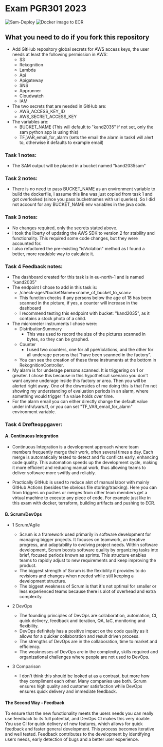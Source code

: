 # Exam PGR301 2023

![Sam-Deploy](https://github.com/ArnoldGonczlik/DevOpsExam/actions/workflows/sam-deploy.yml/badge.svg)
![Docker image to ECR](https://github.com/ArnoldGonczlik/DevOpsExam/actions/workflows/container-ecr.yml/badge.svg)

## What you need to do if you fork this repository
  - Add GitHub repository global secrets for AWS access keys, the user needs at least the following permission in AWS:
    - S3
    - Rekognition
    - Lambda
    - Api
    - Apigateway
    - SNS
    - Apprunner
    - Cloudwatch
    - IAM
  - The two secrets that are needed in GitHub are:
    - AWS_ACCESS_KEY_ID
    - AWS_SECRET_ACCESS_KEY
  - The variables are:
    - BUCKET_NAME (This will default to "kand2035" if not set, only the sam python app is using this)
    - TF_VAR_email_for_alarm (sets the email the alarm in task4 will alert to, otherwise it defaults
    to example email)

### Task 1 notes:
- The SAM output will be placed in a bucket named "kand2035sam"

### Task 2 notes:
- There is no need to pass BUCKET_NAME as an environment variable to build the dockerfile, 
I assume this line was just copied from task 1 and got overlooked (since you pass bucketnames with url queries). 
So I did not account for any BUCKET_NAME env variables in the java code.

### Task 3 notes:
- No changes required, only the secrets stated above.
- I took the liberty of updating the AWS SDK to version 2 for stability and functionality. This required some code
changes, but they were accounted for.
- I also refactored the pre-existing "isViolation" method as I found a better, more readable way to calculate it.

### Task 4 Feedback notes:
- The dashboard created for this task is in eu-north-1 and is named "kand2035"
- The endpoint I chose to add in this task is:
  - /check-ages?bucketName=<name_of_bucket_to_scan>
  - This function checks if any persons below the age of 18 has been scanned in the picture, if yes,
  a counter will increase in the dashboard 
  - I recommend testing this endpoint with bucket: "kand2035", as it contains a stock photo of a child.
- The micrometer instruments I chose were:
  - DistributionSummary
    - This was used to record the size of the pictures scanned in bytes, so they can be graphed.
  - Counter
    - I used two counters, one for all ppeViolations, and the other for all underage persons
      that "have been scanned in the factory".
  - You can see the creation of these three instruments at the bottom in RekognitionController.
- My alarm is for underage persons scanned. It is triggering on 1 or greater. I chose this because
in this hypothetical scenario you don't want anyone underage inside this factory or area. 
Then you will be alerted right away. One of the downsides of me doing this is that I'm not showing my
understanding of evaluation periods in an alarm, where something would trigger if a value holds over time.
- For the alarm email you can either directly change the default value under infra\vars.tf, or you can set
"TF_VAR_email_for_alarm" environment variable.

### Task 4 Drøfteoppgaver:
#### A. Continuous Integration

  - Continuous Integration is a development approach where team members frequently merge their work, often several
times a day. Each merge is automatically tested to detect and fix conflicts early, enhancing code quality.
This automation speeds up the development cycle, making it more efficient and reducing manual work,
thus allowing teams to deliver software more swiftly and reliably.

  - Practically GitHub is used to reduce alot of manual labor with mainly
GitHub Actions (besides the obvious file storing/tracking). 
Here you can from triggers on pushes or merges from other team members get a virtual machine to
execute any piece of code.
For example just like in this exam with docker, terraform, building artifacts and pushing to ECR.

#### B. Scrum/DevOps
 - 1 Scrum/Agile
   - Scrum is a framework used primarily in software development for managing bigger projects.
   It focuses on teamwork, an iterative progress, and adaptability to evolving project needs.
   Within software development, Scrum boosts software quality by organizing tasks into brief, 
   focused periods known as sprints. This structure enables teams to rapidly adjust to new requirements
   and keep improving the product.
   - The biggest strength of Scrum is the flexibility it provides to do revisions and changes when needed while
   still keeping a development structure.
   - The biggest weakness of Scrum is that it's not optimal for smaller or less experienced teams because 
   there is alot of overhead and extra complexity.
   
 - 2 DevOps
   - The founding principles of DevOps are collaboration, automation, CI, quick delivery, 
   feedback and iteration, QA, IaC, monitoring and flexibility.
   - DevOps definitely has a positive impact on the code quality as it allows for a quicker collaboration and
   result driven process.
   - The strengths of DevOps are in the collaboration, time to market and efficiency.
   - The weaknesses of DevOps are in the complexity, skills required and organizational challenges 
   where people are not used to DevOps.
   
 - 3 Comparison
   - I don't think this should be looked at as a contrast, but more how they compliment each other. Many 
   companies use both. Scrum ensures high quality and customer satisfaction while DevOps ensures quick delivery and
   immediate feedback.

#### The Second Way - Feedback
To ensure that the new functionality meets the users needs you can really use feedback to its full potential, 
and DevOps CI makes this very doable. You use CI for quick delivery of new features, which allows for quick 
feedback and faster general development. This process becomes iterative and well tested.
Feedback contributes to the development by identifying users needs, early detection of bugs and a
better user experience.